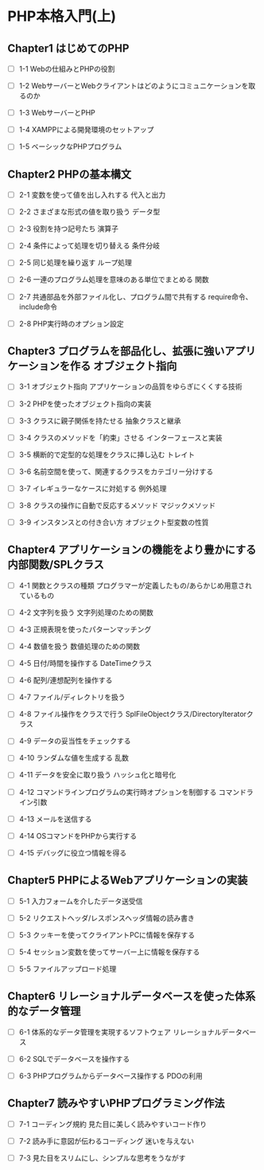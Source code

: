 # PHP本格入門(上)

## Chapter1 はじめてのPHP

- [ ] 1-1 Webの仕組みとPHPの役割

- [ ] 1-2 WebサーバーとWebクライアントはどのようにコミュニケーションを取るのか

- [ ] 1-3 WebサーバーとPHP

- [ ] 1-4 XAMPPによる開発環境のセットアップ

- [ ] 1-5 ベーシックなPHPプログラム

## Chapter2 PHPの基本構文

- [ ] 2-1 変数を使って値を出し入れする 代入と出力

- [ ] 2-2 さまざまな形式の値を取り扱う データ型

- [ ] 2-3 役割を持つ記号たち 演算子

- [ ] 2-4 条件によって処理を切り替える 条件分岐

- [ ] 2-5 同じ処理を繰り返す ループ処理

- [ ] 2-6 一連のプログラム処理を意味のある単位でまとめる 関数

- [ ] 2-7 共通部品を外部ファイル化し、プログラム間で共有する require命令、include命令

- [ ] 2-8 PHP実行時のオプション設定

## Chapter3 プログラムを部品化し、拡張に強いアプリケーションを作る オブジェクト指向

- [ ] 3-1 オブジェクト指向 アプリケーションの品質をゆらぎにくくする技術

- [ ] 3-2 PHPを使ったオブジェクト指向の実装

- [ ] 3-3 クラスに親子関係を持たせる 抽象クラスと継承

- [ ] 3-4 クラスのメソッドを「約束」させる インターフェースと実装

- [ ] 3-5 横断的で定型的な処理をクラスに挿し込む トレイト

- [ ] 3-6 名前空間を使って、関連するクラスをカテゴリー分けする

- [ ] 3-7 イレギュラーなケースに対処する 例外処理

- [ ] 3-8 クラスの操作に自動で反応するメソッド マジックメソッド

- [ ] 3-9 インスタンスとの付き合い方 オブジェクト型変数の性質

## Chapter4 アプリケーションの機能をより豊かにする 内部関数/SPLクラス

- [ ] 4-1 関数とクラスの種類 プログラマーが定義したもの/あらかじめ用意されているもの

- [ ] 4-2 文字列を扱う 文字列処理のための関数

- [ ] 4-3 正規表現を使ったパターンマッチング

- [ ] 4-4 数値を扱う 数値処理のための関数

- [ ] 4-5 日付/時間を操作する DateTimeクラス

- [ ] 4-6 配列/連想配列を操作する

- [ ] 4-7 ファイル/ディレクトリを扱う

- [ ] 4-8 ファイル操作をクラスで行う SplFileObjectクラス/DirectoryIteratorクラス

- [ ] 4-9 データの妥当性をチェックする

- [ ] 4-10 ランダムな値を生成する 乱数

- [ ] 4-11 データを安全に取り扱う ハッシュ化と暗号化

- [ ] 4-12 コマンドラインプログラムの実行時オプションを制御する コマンドライン引数

- [ ] 4-13 メールを送信する

- [ ] 4-14 OSコマンドをPHPから実行する

- [ ] 4-15 デバッグに役立つ情報を得る

## Chapter5 PHPによるWebアプリケーションの実装

- [ ] 5-1 入力フォームを介したデータ送受信

- [ ] 5-2 リクエストヘッダ/レスポンスヘッダ情報の読み書き

- [ ] 5-3 クッキーを使ってクライアントPCに情報を保存する

- [ ] 5-4 セッション変数を使ってサーバー上に情報を保存する

- [ ] 5-5 ファイルアップロード処理

## Chapter6 リレーショナルデータベースを使った体系的なデータ管理

- [ ] 6-1 体系的なデータ管理を実現するソフトウェア リレーショナルデータベース

- [ ] 6-2 SQLでデータベースを操作する

- [ ] 6-3 PHPプログラムからデータベース操作する PDOの利用

## Chapter7 読みやすいPHPプログラミング作法

- [ ] 7-1 コーディング規約 見た目に美しく読みやすいコード作り

- [ ] 7-2 読み手に意図が伝わるコーディング 迷いを与えない

- [ ] 7-3 見た目をスリムにし、シンプルな思考をうながす

